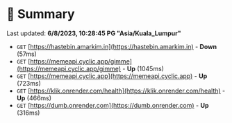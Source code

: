 # 📖 Summary
Last updated: **6/8/2023, 10:28:45 PG "Asia/Kuala_Lumpur"**

- `GET` [https://hastebin.amarkim.in](https://hastebin.amarkim.in) - **Down** (57ms)
- `GET` [https://memeapi.cyclic.app/gimme](https://memeapi.cyclic.app/gimme) - **Up** (1045ms)
- `GET` [https://memeapi.cyclic.app](https://memeapi.cyclic.app) - **Up** (723ms)
- `GET` [https://klik.onrender.com/health](https://klik.onrender.com/health) - **Up** (466ms)
- `GET` [https://dumb.onrender.com](https://dumb.onrender.com) - **Up** (316ms)
